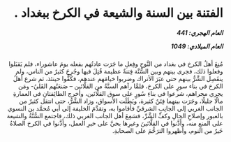<h1 dir="rtl">الفتنة بين السنة والشيعة في الكرخ ببغداد .</h1>

<h5 dir="rtl">العام الهجري:  441

العام الميلادي: 1049

</h5>

<p dir="rtl">مُنِعَ أهلُ الكرخ في بغداد من النَّوحِ وفِعلِ ما جَرَت عادتُهم بفعله يومَ عاشوراء، فلم يَقبَلوا وفعلوا ذلك، فجرى بينهم وبين السُّنَّة فِتنةٌ عظيمة قُتِلَ فيها وجُرِحَ كثيرٌ من الناس، ولم ينفَصِل الشَّرُّ بينهم حتى عبَرَ الأتراك وضربوا خيامَهم عندهم، فكَفُّوا حينئذ، ثم شرع أهلُ الكرخ في بناء سورٍ على الكرخ، فلمَّا رآهم السنَّةُ من القلَّائين – صَنعَتُهم القَليُ- ومَن يجري مجراهم، شرعوا في بناءِ سُورٍ على سوق القلَّائين، وأخرج الطائِفتانِ في العمارةِ مالًا جليلًا، وجَرَت بينهما فِتَنٌ كثيرة، وبَطَلَت الأسواق، وزاد الشَّرُّ، حتى انتقل كثيرٌ من الجانب الغربي إلى الجانِبِ الشرقيِّ فأقاموا به، وتقدَّمَ الخليفة إلى أبي مُحمَّد بن النسوي بالعبور وإصلاحِ الحالِ وكفِّ الشَّرِّ، فسَمِعَ أهل الجانب الغربي ذلك، فاجتمع السُّنَّةُ والشيعة على المنعِ منه، وأَذَّنوا في القلَّائينَ وغيرِها بحيَّ على خيرِ العمل، وأَذَّنوا في الكرخ الصلاةُ خَيرٌ من النوم، وأظهروا الترَحُّمَ على الصحابةِ.</p></br>
